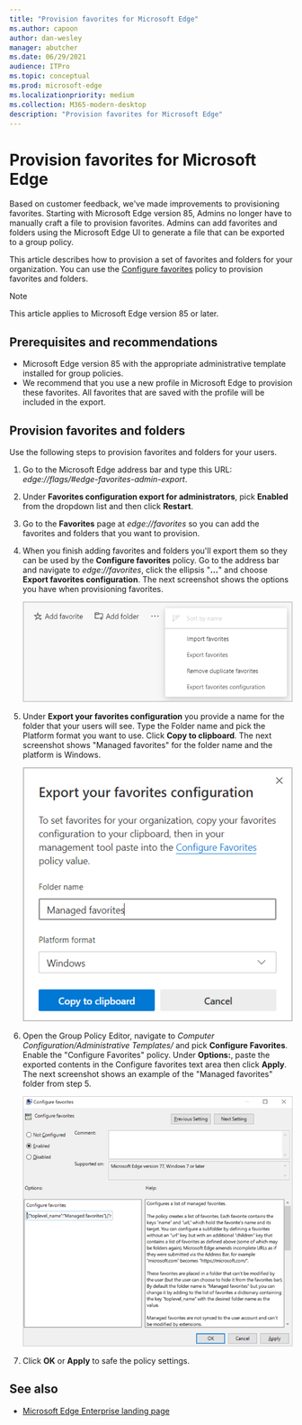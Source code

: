 ```yaml
---
title: "Provision favorites for Microsoft Edge"
ms.author: capoon
author: dan-wesley
manager: abutcher
ms.date: 06/29/2021
audience: ITPro
ms.topic: conceptual
ms.prod: microsoft-edge
ms.localizationpriority: medium
ms.collection: M365-modern-desktop
description: "Provision favorites for Microsoft Edge"
---
```


# Provision favorites for Microsoft Edge

Based on customer feedback, we've made improvements to provisioning favorites. Starting with Microsoft Edge version 85, Admins no longer have to manually craft a file to provision favorites. Admins can add favorites and folders using the Microsoft Edge UI to generate a file that can be exported to a group policy.

This article describes how to provision a set of favorites and folders for your organization. You can use the [Configure favorites](//DeployEdge/microsoft-edge-policies#configure-favorites) policy to provision favorites and folders.

> [!NOTE]
> This article applies to Microsoft Edge version 85 or later.

## Prerequisites and recommendations

- Microsoft Edge version 85 with the appropriate administrative template installed for group policies.
- We recommend that you use a new profile in Microsoft Edge to provision these favorites. All favorites that are saved with the profile will be included in the export.  

## Provision favorites and folders

Use the following steps to provision favorites and folders for your users.

1. Go to the Microsoft Edge address bar and type this URL: *edge://flags/#edge-favorites-admin-export*.
2. Under **Favorites configuration export for administrators**, pick **Enabled** from the dropdown list and then click **Restart**.

3. Go to the **Favorites** page at *edge://favorites* so you can add the favorites and folders that you want to provision.

<!--
4. On the **Favorites bar**, click **Add folder**. The folder structure of favorites that are set in the profile you're using will be reflected in the folder you provision for your users. The next screenshot shows "Managed favorites", the folder we'll use to provision favorites.

   ![Add a folder](media/edge-learnmore-provision-favorites/provision-favorites-add-folder.png)

   > [!TIP]
   > Add existing folders that contain favorites you want to provision for your users.

5. Select "Managed favorites" and then click **Add favorite**. The next screenshot shows the favorite we've added.

   ![Add a favorite](media/edge-learnmore-provision-favorites/provision-favorites-add-favorite.png)-->

4. When you finish adding favorites and folders you'll export them so they can be used by the **Configure favorites** policy. Go to the address bar and navigate to *edge://favorites*, click the ellipsis "**…**" and choose **Export favorites configuration**. The next screenshot shows the options you have when provisioning favorites.

   ![Menu options for working with favorites.](media/edge-learnmore-provision-favorites/provision-favorites-menu-options.png)

5. Under **Export your favorites configuration** you provide a name for the folder that your users will see. Type the Folder name and pick the Platform format you want to use. Click **Copy to clipboard**. The next screenshot shows "Managed favorites" for the folder name and the platform is Windows.

   ![Dialog for exporting favorites to a Windows folder.](media/edge-learnmore-provision-favorites/provision-favorites-export.png)

6. Open the Group Policy Editor, navigate to *Computer Configuration/Administrative Templates/* and pick **Configure Favorites**. Enable the "Configure Favorites" policy. Under **Options:**, paste the exported contents in the Configure favorites text area then click **Apply**. The next screenshot shows an example of the "Managed favorites" folder from step 5.

   ![Use gpedit to enable and configure "Configure favorites" policy.](media/edge-learnmore-provision-favorites/provision-favorites-gpedit.png)

7. Click **OK** or **Apply** to safe the policy settings.

## See also

- [Microsoft Edge Enterprise landing page](https://aka.ms/EdgeEnterprise)